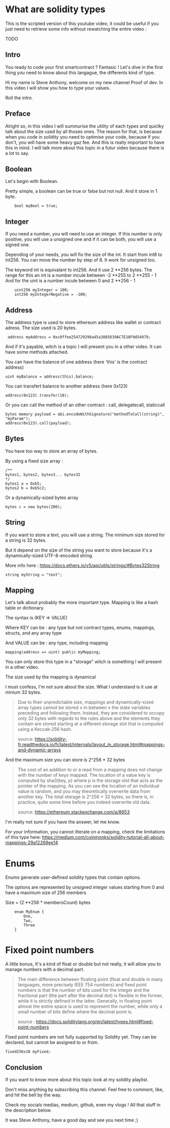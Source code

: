 # What are solidity types

This is the scripted version of this youtube video, it could be useful if you just need to retrieve some info without 
rewatching the entire video :

TODO

## Intro

You ready to code your first smartcontract ? Fantasic ! 
Let's dive in the first thing you need to know about this langague, the differents kind of type. 

Hi my name is Steve Anthony, welcome on my new channel Proof of dev. 
In this video I will show you how to type your values.

Roll the intro.

## Preface

Alright so, in this video I will summurise the utility of each types and quiclky talk about the size used by all thoses ones. The reason for that, is because when you code in solidity you need to optimise your code, because if you don't, you will have some heavy gaz fee. And this is really important to have this in mind. I will talk more about this topic in a futur video because there is a lot to say. 

## Boolean

Let's begin with Boolean.

Pretty simple, a boolean can be true or false but not null. 
And it store in 1 byte.

```solidity
    bool myBool = true;
```

## Integer

If you need a number, you will need to use an integer. 
If this number is only positive, you will use a unsigned one and if it can be both, you will use a signed one.

Depending of your needs, you will fix the size of the int. It start from int8 to int256. You can move the number by step of 8. It work for unsigned too.

The keyword int is equivalant to int256. And it use 2 **256 bytes.
The range for this an int is a number incule between -2 **255 to 2 **255 - 1  
And for the uint is a number incule between 0 and 2 **256 - 1

```solidity
    uint256 myInteger = 100;
    int256 myIntegerNegative = -100;
```

## Address

The address type is used to store ethereum address like wallet or contract adress.
The size used is 20 bytes.

```solidity
 address myAddress = 0xc0ffee254729296a45a3885639AC7E10F9d54979;
 ```

And if it's payable, witch is a topic I will present you in a other video. It can have some methods attached.

You can have the balance of one address (here 'this' is the contract address)

```solidity
uint myBalance = address(this).balance;
```

You can transfert balance to another address (here 0x123)

```solidity
address(0x123).transfer(10);
```

Or you can call the method of an other contract : call, delegatecall, staticcall

```solidity
bytes memory payload = abi.encodeWithSignature("methodToCall(string)", "myParam");
address(0x123).call(payload);
```

## Bytes

You have too way to store an array of bytes.

By using a fixed size array :

```solidity
/**
bytes1, bytes2, bytes3... bytes32
*/
bytes1 a = 0xb5;
bytes2 b = 0xb5c2;
```

Or a dynamically-sized bytes array

```solidity
bytes c = new bytes(200);
```

## String
If you want to store a text, you will use a string.
The minimum size stored for a string is 32 bytes.

But it depend on the size of the string you want to store because it's a dynamically-sized UTF-8-encoded string.

More info here : https://docs.ethers.io/v5/api/utils/strings/#Bytes32String

```solidity
string myString = "text";
```

## Mapping

Let's talk about probably the more important type.
Mapping is like a hash table or dictionary.

The syntax is (KEY => VALUE)

Where KEY can be : any type but not contract types, enums, mappings, structs, and any array type

And VALUE can be : any type, including mapping 

```solidity
mapping(address => uint) public myMapping;
```

You can only store this type in a "storage" witch is something I will present in a other video.

The size used by the mapping is dynamical

I must confess, I'm not sure about the size. What I understand is it use at minium 32 bytes.

>Due to their unpredictable size, mappings and dynamically-sized array types cannot be stored « in between » the state variables preceding and following them. Instead, they are considered to occupy only 32 bytes with regards to the rules above and the elements they contain are stored starting at a different storage slot that is computed using a Keccak-256 hash.
>
>source: https://solidity-fr.readthedocs.io/fr/latest/internals/layout_in_storage.html#mappings-and-dynamic-arrays


And the maximum size you can store is 2^256 * 32 bytes
>The cost of an addition to or a read from a mapping does not change with the number of keys mapped. The location of a value key is computed by sha3(key, p) where p is the storage slot that acts as the pointer of the mapping. As you can see the location of an individual value is random, and you may theoretically overwrite data from another key.
>The total storage is 2^256 * 32 bytes, so there is, in practice, quite some time before you indeed overwrite old data.
>
>source: https://ethereum.stackexchange.com/a/8653

I'm really not sure if you have the answer, let me know.

For your information, you cannot itterate on a mapping, check the limitations of this type here: 
https://medium.com/coinmonks/solidity-tutorial-all-about-mappings-29a12269ee14



# Enums
 
Enums generate user-defined solidity types that contain options.

The options are represented by unsigned integer values starting from 0 and have a maximum size of 256 members

Size = (2 **256 * membersCount) bytes 

```solidity
    enum MyEnum {
        One,
        Two,
        Three
    }
```

# Fixed point numbers

A little bonus, It's a kind of float or double but not really, it will allow you to manage numbers with a decimal part.

>The main difference between floating point (float and double in many languages, more precisely IEEE 754 numbers) and fixed point numbers is that the number of bits used for the integer and the fractional part (the part after the decimal dot) is flexible in the former, while it is strictly defined in the latter. Generally, in floating point almost the entire space is used to represent the number, while only a small number of bits define where the decimal point is.
>
>source : https://docs.soliditylang.org/en/latest/types.html#fixed-point-numbers

Fixed point numbers are not fully supported by Solidity yet. 
They can be declared, but cannot be assigned to or from.


```solidity
fixed256x18 myFixed;
```


## Conclusion


If you want to know more about this topic look at my solidity playlist.

Don't miss anything by subscribing this channel.
Feel free to comment, like, and hit the bell by the way.

Check my socials medias, medium, github, even my vlogs ! 
All that stuff in the description below.

It was Steve Anthony, have a good day and see you next time ;)